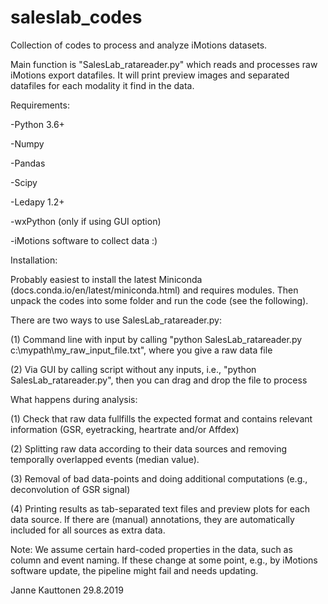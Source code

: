 # saleslab_codes
Collection of codes to process and analyze iMotions datasets.

Main function is "SalesLab_ratareader.py" which reads and processes raw iMotions export datafiles. It will print preview images and separated datafiles for each modality it find in the data.

Requirements:

-Python 3.6+

-Numpy

-Pandas

-Scipy

-Ledapy 1.2+

-wxPython (only if using GUI option)

-iMotions software to collect data :)

Installation:

Probably easiest to install the latest Miniconda (docs.conda.io/en/latest/miniconda.html) and requires modules. Then unpack the codes into some folder and run the code (see the following).


There are two ways to use SalesLab_ratareader.py:

(1) Command line with input by calling "python SalesLab_ratareader.py c:\mypath\my_raw_input_file.txt", where you give a raw data file

(2) Via GUI by calling script without any inputs, i.e., "python SalesLab_ratareader.py", then you can drag and drop the file to process

What happens during analysis:

(1) Check that raw data fullfills the expected format and contains relevant information (GSR, eyetracking, heartrate and/or Affdex)

(2) Splitting raw data according to their data sources and removing temporally overlapped events (median value).

(3) Removal of bad data-points and doing additional computations (e.g., deconvolution of GSR signal)

(4) Printing results as tab-separated text files and preview plots for each data source. If there are (manual) annotations, they are automatically included for all sources as extra data.

Note: We assume certain hard-coded properties in the data, such as column and event naming. If these change at some point, e.g., by iMotions software update, the pipeline might fail and needs updating.

Janne Kauttonen
29.8.2019
